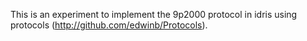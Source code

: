 This is an experiment to implement the 9p2000 protocol in idris using protocols (http://github.com/edwinb/Protocols).
